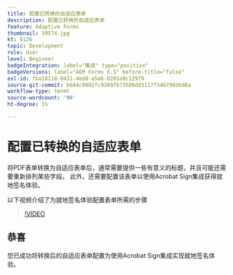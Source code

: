 ```yaml
---
title: 配置已转换的自适应表单
description: 配置已转换的自适应表单
feature: Adaptive Forms
thumbnail: 39574.jpg
kt: 6126
topic: Development
role: User
level: Beginner
badgeIntegration: label="集成" type="positive"
badgeVersions: label="AEM Forms 6.5" before-title="false"
exl-id: fba18118-0431-4edd-a5a6-0281e8c12979
source-git-commit: b044c9982fc9309fb73509dd3117f5467903bd6a
workflow-type: tm+mt
source-wordcount: '96'
ht-degree: 1%

---
```


# 配置已转换的自适应表单

将PDF表单转换为自适应表单后，通常需要提供一些有意义的标题，并且可能还需要重新排列某些字段。 此外，还需要配置该表单以使用Acrobat Sign集成获得就地签名体验。

以下视频介绍了为就地签名体验配置表单所需的步骤

>[!VIDEO](https://video.tv.adobe.com/v/39574?quality=12&learn=on)

## 恭喜

您已成功将转换后的自适应表单配置为使用Acrobat Sign集成实现就地签名体验。

